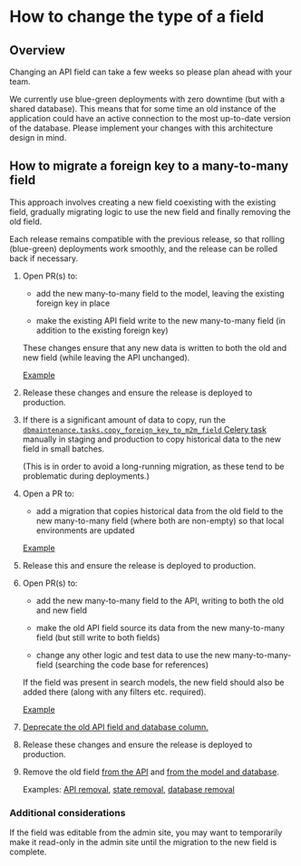 # How to change the type of a field

## Overview

Changing an API field can take a few weeks so please plan ahead with your team.

We currently use blue-green deployments with zero downtime (but with a shared database). This means that for some time an old instance of the application could have an active connection to the most up-to-date version of the database. Please implement your changes with this architecture design in mind.

## How to migrate a foreign key to a many-to-many field

This approach involves creating a new field coexisting with the existing field, gradually migrating logic to use the new field and finally removing the old field.

Each release remains compatible with the previous release, so that rolling (blue-green) deployments work smoothly, and the release can be rolled back if necessary. 

1. Open PR(s) to: 

    * add the new many-to-many field to the model, leaving the existing foreign key in place
  
    * make the existing API field write to the new many-to-many field (in addition to the existing foreign key)
  
    These changes ensure that any new data is written to both the old and new field (while leaving the API unchanged).
    
    [Example](https://github.com/uktrade/data-hub-api/pull/1404)

1. Release these changes and ensure the release is deployed to production.

1. If there is a significant amount of data to copy, run the [`dbmaintenance.tasks.copy_foreign_key_to_m2m_field` Celery task](https://github.com/uktrade/data-hub-api/blob/main/datahub/dbmaintenance/tasks.py) manually in staging and production to copy historical data to the new field in small batches.

    (This is in order to avoid a long-running migration, as these tend to be problematic during deployments.)

1. Open a PR to:

    * add a migration that copies historical data from the old field to the new many-to-many field (where both are non-empty) so that local environments are updated
  
    [Example](https://github.com/uktrade/data-hub-api/pull/1423)
  
1. Release this and ensure the release is deployed to production.

1. Open PR(s) to: 

    * add the new many-to-many field to the API, writing to both the old and new field
  
    * make the old API field source its data from the new many-to-many field (but still write to both fields)
  
    * change any other logic and test data to use the new many-to-many-field (searching the code base for references)
  
    If the field was present in search models, the new field should also be added there (along with any filters etc. required). 
        
    [Example](https://github.com/uktrade/data-hub-api/pull/1415)

1. [Deprecate the old API field and database column.](./How&#32;to&#32;deprecate&#32;a&#32;field.md#document-deprecation)

1. Release these changes and ensure the release is deployed to production.

1. Remove the old field [from the API](./How&#32;to&#32;deprecate&#32;a&#32;field.md#how-to-remove-from-api) and [from the model and database](./How&#32;to&#32;deprecate&#32;a&#32;field.md#how-to-remove-column).

    Examples: [API removal](https://github.com/uktrade/data-hub-api/pull/1501), [state removal](https://github.com/uktrade/data-hub-api/pull/1556), [database removal](https://github.com/uktrade/data-hub-api/pull/1651)

### Additional considerations

If the field was editable from the admin site, you may want to temporarily make it read-only in the admin site until the migration to the new field is complete.  
